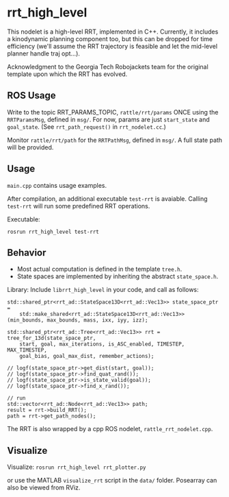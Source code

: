 # rrt_high_level
This nodelet is a high-level RRT, implemented in C++. Currently, it includes a kinodynamic planning component too, but this
can be dropped for time efficiency (we'll assume the RRT trajectory is feasible and let the mid-level planner handle traj opt...).

Acknowledgment to the Georgia Tech Robojackets team for the original template upon which the RRT has evolved.

## ROS Usage
Write to the topic RRT_PARAMS_TOPIC, `rattle/rrt/params` ONCE using the `RRTParamsMsg`, defined in `msg/`. For now, params are just `start_state` and `goal_state`.
(See `rrt_path_request()` in `rrt_nodelet.cc`.)

Monitor `rattle/rrt/path` for the `RRTPathMsg`, defined in `msg/`. A full state path will be provided.


## Usage
`main.cpp` contains usage examples. 

After compilation, an additional executable `test-rrt` is avaiable. Calling `test-rrt` will run some predefined RRT operations.

Executable:

`rosrun rrt_high_level test-rrt`


## Behavior
- Most actual computation is defined in the template `tree.h`. 
- State spaces are implemented by inheriting the abstract `state_space.h`.

Library:
Include `librrt_high_level` in your code, and call as follows:

```
std::shared_ptr<rrt_ad::StateSpace13D<rrt_ad::Vec13>> state_space_ptr =
    std::make_shared<rrt_ad::StateSpace13D<rrt_ad::Vec13>> (min_bounds, max_bounds, mass, ixx, iyy, izz);

std::shared_ptr<rrt_ad::Tree<rrt_ad::Vec13>> rrt =
tree_for_13d(state_space_ptr,
    start, goal, max_iterations, is_ASC_enabled, TIMESTEP, MAX_TIMESTEP,
    goal_bias, goal_max_dist, remember_actions);

// logf(state_space_ptr->get_dist(start, goal));
// logf(state_space_ptr->find_quat_rand());
// logf(state_space_ptr->is_state_valid(goal));
// logf(state_space_ptr->find_x_rand());

// run
std::vector<rrt_ad::Node<rrt_ad::Vec13>> path;
result = rrt->build_RRT();
path = rrt->get_path_nodes();
```

The RRT is also wrapped by a cpp ROS nodelet, `rattle_rrt_nodelet.cpp`.


## Visualize
Visualize:
`rosrun rrt_high_level rrt_plotter.py`

or use the MATLAB `visualize_rrt` script in the `data/` folder. Posearray can also be viewed from RViz.